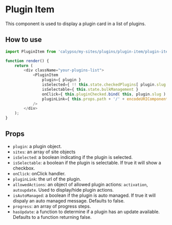 # Plugin Item

This component is used to display a plugin card in a list of plugins.

## How to use

```js
import PluginItem from 'calypso/my-sites/plugins/plugin-item/plugin-item';

function render() {
	return (
		<div className="your-plugins-list">
			<PluginItem
				plugin={ plugin }
				isSelected={ !! this.state.checkedPlugins[ plugin.slug ] }
				isSelectable={ this.state.bulkManagement }
				onClick={ this.pluginChecked.bind( this, plugin.slug ) }
				pluginLink={ this.props.path + '/' + encodeURIComponent( plugin.slug ) + this.siteSuffix() }
			/>
		</div>
	);
}
```

## Props

- `plugin`: a plugin object.
- `sites`: an array of site objects
- `isSelected`: a boolean indicating if the plugin is selected.
- `isSelectable`: a boolean if the plugin is selectable. If true it will show a checkbox.
- `onClick`: onClick handler.
- `pluginLink`: the url of the plugin.
- `allowedActions`: an object of allowed plugin actions: `activation`, `autoupdate`. Used to display/hide plugin actions.
- `isAutoManaged`: a boolean if the plugin is auto managed. If true it will dispaly an auto managed message. Defaults to false.
- `progress`: an array of progress steps.
- `hasUpdate`: a function to determine if a plugin has an update available. Defaults to a function returning false.
